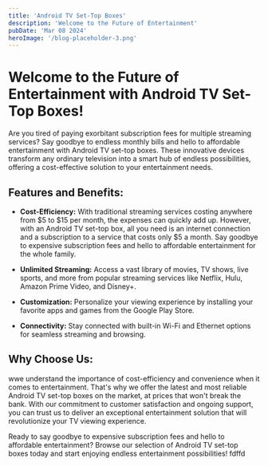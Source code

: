 ```yaml
---
title: 'Android TV Set-Top Boxes'
description: 'Welcome to the Future of Entertainment'
pubDate: 'Mar 08 2024'
heroImage: '/blog-placeholder-3.png'
---
```


# Welcome to the Future of Entertainment with Android TV Set-Top Boxes!

Are you tired of paying exorbitant subscription fees for multiple streaming services? Say goodbye to endless monthly bills and hello to affordable entertainment with Android TV set-top boxes. These innovative devices transform any ordinary television into a smart hub of endless possibilities, offering a cost-effective solution to your entertainment needs.

## Features and Benefits:

- **Cost-Efficiency:** With traditional streaming services costing anywhere from $5 to $15 per month, the expenses can quickly add up. However, with an Android TV set-top box, all you need is an internet connection and a subscription to a service that costs only $5 a month. Say goodbye to expensive subscription fees and hello to affordable entertainment for the whole family.
  
- **Unlimited Streaming:** Access a vast library of movies, TV shows, live sports, and more from popular streaming services like Netflix, Hulu, Amazon Prime Video, and Disney+.
  
- **Customization:** Personalize your viewing experience by installing your favorite apps and games from the Google Play Store.
      
- **Connectivity:** Stay connected with built-in Wi-Fi and Ethernet options for seamless streaming and browsing.

## Why Choose Us:

wwe understand the importance of cost-efficiency and convenience when it comes to entertainment. That's why we offer the latest and most reliable Android TV set-top boxes on the market, at prices that won't break the bank. With our commitment to customer satisfaction and ongoing support, you can trust us to deliver an exceptional entertainment solution that will revolutionize your TV viewing experience.

Ready to say goodbye to expensive subscription fees and hello to affordable entertainment? Browse our selection of Android TV set-top boxes today and start enjoying endless entertainment possibilities!
fdffd